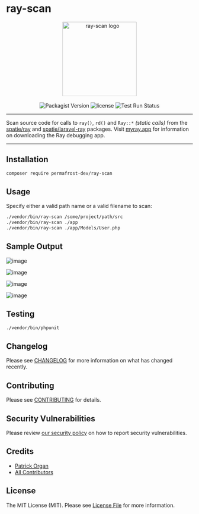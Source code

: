 # ray-scan

<p align="center">
    <img src="https://static.permafrost.dev/images/ray-scan/ray-scan-logo.png" alt="ray-scan logo" height="200" style="block">
    <br><br>
    <img src="https://img.shields.io/packagist/v/permafrost-dev/ray-scan.svg" alt="Packagist Version">
    <img src="https://img.shields.io/github/license/permafrost-dev/ray-scan.svg" alt="license">
    <img src="https://github.com/permafrost-dev/ray-scan/actions/workflows/run-tests.yml/badge.svg" alt="Test Run Status">
</p>

---

Scan source code for calls to `ray()`, `rd()` and `Ray::*` _(static calls)_ from the [spatie/ray](https://github.com/spatie/ray) and [spatie/laravel-ray](https://github.com/spatie/laravel-ray) packages.  Visit [myray.app](https://myray.app) for information on downloading the Ray debugging app.

---

## Installation

```bash
composer require permafrost-dev/ray-scan
```

## Usage

Specify either a valid path name or a valid filename to scan:

```bash
./vendor/bin/ray-scan /some/project/path/src
./vendor/bin/ray-scan ./app
./vendor/bin/ray-scan ./app/Models/User.php
```

## Sample Output

![image](https://user-images.githubusercontent.com/5508707/123883510-27321180-d917-11eb-8734-f0e4fcbf4201.png)

![image](https://user-images.githubusercontent.com/5508707/123883450-0d90ca00-d917-11eb-89dc-ccb604a655b3.png)

![image](https://user-images.githubusercontent.com/5508707/123883749-990a5b00-d917-11eb-9020-6aa3d6053203.png)

![image](https://user-images.githubusercontent.com/5508707/124039183-6bcdb380-d9d0-11eb-9ff7-f5e18ef017cc.png)

## Testing

```bash
./vendor/bin/phpunit
```

## Changelog

Please see [CHANGELOG](CHANGELOG.md) for more information on what has changed recently.

## Contributing

Please see [CONTRIBUTING](.github/CONTRIBUTING.md) for details.

## Security Vulnerabilities

Please review [our security policy](../../security/policy) on how to report security vulnerabilities.

## Credits

- [Patrick Organ](https://github.com/patinthehat)
- [All Contributors](../../contributors)

## License

The MIT License (MIT). Please see [License File](LICENSE.md) for more information.
